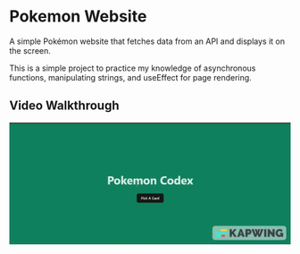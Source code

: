# Pokemon Website

A simple Pokémon website that fetches data from an API and displays it on the screen.

This is a simple project to practice my knowledge of asynchronous functions, manipulating strings, and useEffect for page rendering.

## Video Walkthrough
<img src="Screen_Recording_2025_10_23_000509_V1.gif" alt="Video Walkthrough" width=""/>


